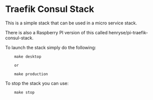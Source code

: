 # Traefik Consul Stack

This is a simple stack that can be used in a micro service stack.
 
There is also a Raspberry PI version of this called henryse/pi-traefik-consul-stack.

To launch the stack simply do the following:

        make desktop
        
        or
        
        make production
        
To stop the stack you can use:

        make stop